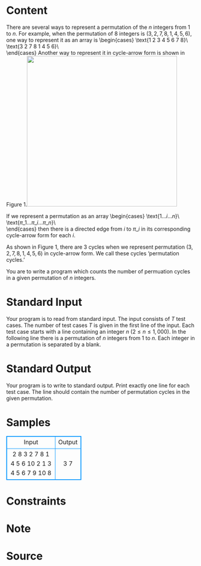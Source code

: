 
# Content

There are several ways to represent a permutation of the $n$ integers from $1$ to $n$. For example, when the permutation of $8$ integers is $(3,2,7,8,1,4,5,6)$, one way to represent it as an array is
\begin{cases}
\text{$1\   2\   3\   4\   5\   6\   7\   8$}\\\
\text{$3\   2\   7\   8\   1\   4\   5\   6$}\\\
\end{cases} 
Another way to represent it in cycle-arrow form is shown in Figure $1$.<img src="https://odzkskevi.qnssl.com/fd846196da8ef99c938cde687c3f4dfe?v=1516416308"  width = "400" />

If we represent a permutation as an array 
\begin{cases}
\text{$1…i…n$}\\\
\text{$π\_{1}…π\_{i}…π\_{n}$}\\\
\end{cases} 
then there is a directed edge from $i$ to $π\_{i}$ in its corresponding cycle-arrow form for each $i$.

As shown in Figure $1$, there are $3$ cycles when we represent permutation $(3,2,7,8,1,4,5,6)$ in cycle-arrow form. We call these cycles ‘permutation cycles.’

You are to write a program which counts the number of permuation cycles in a given permutation of $n$ integers.

# Standard Input

Your program is to read from standard input. The input consists of $T$ test cases. The number of test cases $T$ is given in the first line of the input. Each test case starts with a line containing an integer $n$ $(2 ≤ n ≤ 1,000)$. In the following line there is a permutation of $n$ integers from $1$ to $n$. Each integer in a permutation is separated by a blank.

# Standard Output

Your program is to write to standard output. Print exactly one line for each test case. The line should contain the number of permutation cycles in the given permutation.

# Samples

<style>
        table,table tr th, table tr td { border:1px solid #0094ff; }
        table { width: 200px; min-height: 25px; line-height: 25px; text-align: center; border-collapse: collapse;}   
    </style>
<table>
	<tr>
		<td>Input</td>
		<td>Output</td>
	</tr>
<tr><td>2
8
3 2 7 8 1 4 5 6
10
2 1 3 4 5 6 7 9 10 8</td><td>3
7</td></tr></table>


# Constraints



# Note



# Source


